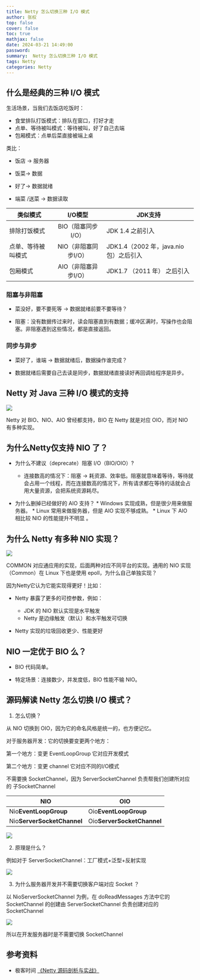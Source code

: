 ```yaml
---
title: Netty 怎么切换三种 I/O 模式
author: 张权
top: false
cover: false
toc: true
mathjax: false
date: 2024-03-21 14:49:00
password:
summary:  Netty 怎么切换三种 I/O 模式
tags: Netty
categories: Netty
---
```


## 什么是经典的三种 I/O 模式

生活场景，当我们去饭店吃饭时：

*   食堂排队打饭模式：排队在窗口，打好才走
*   点单、等待被叫模式：等待被叫，好了自己去端
*   包厢模式：点单后菜直接被端上桌

类比：

*   饭店 -> 服务器

*   饭菜-> 数据

*   好了-> 数据就绪

*   端菜 /送菜 -> 数据读取

| 类似模式           |       I/O模型        | JDK支持                                |
| ------------------ | :------------------: | -------------------------------------- |
| 排除打饭模式       |  BIO（阻塞同步I/O）  | JDK 1.4 之前引入                       |
| 点单、等待被叫模式 | NIO（非阻塞同步I/O） | JDK1.4（2002 年，java.nio 包）之后引入 |
| 包厢模式           | AIO（非阻塞异步I/O） | JDK1.7 （2011 年） 之后引入            |

### 阻塞与非阻塞

*   菜没好，要不要死等 -> 数据就绪前要不要等待？

*   阻塞：没有数据传过来时，读会阻塞直到有数据；缓冲区满时，写操作也会阻塞。非阻塞遇到这些情况，都是直接返回。

### 同步与异步

*   菜好了，谁端 -> 数据就绪后，数据操作谁完成？

*   数据就绪后需要自己去读是同步，数据就绪直接读好再回调给程序是异步。

## Netty 对 Java 三种  I/O 模式的支持

![](https://cdn.jsdelivr.net/gh/dendi875/images/PicGo/20240321114607.png)

Netty 对 BIO、NIO、AIO 曾经都支持，BIO 在 Netty 就是对应 OIO，而对 NIO 有多种实现。

## 为什么Netty仅支持 NIO 了？

*   为什么不建议（deprecate）阻塞 I/O（BIO/OIO）?
    *   连接数高的情况下：阻塞 -> 耗资源、效率低。阻塞就意味着等待，等待就会占用一个线程，而在连接数高的情况下，所有请求都在等待的话就会占用大量资源，会把系统资源耗尽。

*    为什么删掉已经做好的 AIO 支持？
    *   Windows 实现成熟，但是很少用来做服务器。
    *   Linux 常用来做服务器，但是 AIO 实现不够成熟。
    *   Linux 下 AIO 相比较 NIO 的性能提升不明显 。

## 为什么 Netty 有多种 NIO 实现？

![](https://cdn.jsdelivr.net/gh/dendi875/images/PicGo/20240321115238.png)

COMMON 对应通应用的实现，后面两种对应不同平台的实现。通用的 NIO 实现（Common）在 Linux 下也是使用 epoll，为什么自己单独实现？

因为Netty它认为它能实现得更好！比如：

*   Netty 暴露了更多的可控参数，例如：
    *   JDK 的 NIO 默认实现是水平触发 
    *   Netty 是边缘触发（默认）和水平触发可切换

*   Netty 实现的垃圾回收更少、性能更好

## NIO 一定优于 BIO 么？

*   BIO 代码简单。

*   特定场景：连接数少，并发度低，BIO 性能不输 NIO。

## 源码解读 Netty 怎么切换 I/O 模式？

1.   怎么切换？

从 NIO 切换到 OIO，因为它的命名风格是统一的，也方便记忆。

对于服务器开发：它的切换要变更两个地方：

第一个地方：变更 EventLoopGroup 它对应开发模式

第二个地方：变更 channel 它对应不同的I/O模式

不需要换 SocketChannel，因为 ServerSocketChannel 负责帮我们创建所对应的 子SocketChannel

| NIO                        | OIO                        |
| -------------------------- | -------------------------- |
| Nio**EventLoopGroup**      | Oio**EventLoopGroup**      |
| Nio**ServerSocketChannel** | Oio**ServerSocketChannel** |

![](https://cdn.jsdelivr.net/gh/dendi875/images/PicGo/20240321141823.png)

2.   原理是什么？

例如对于 ServerSocketChannel：工厂模式+泛型+反射实现

![](https://cdn.jsdelivr.net/gh/dendi875/images/PicGo/20240321142329.png)

3.   为什么服务器开发并不需要切换客户端对应 Socket ？

以 NioServerSocketChannel 为例，在 doReadMessages 方法中它的 SocketChannel 的创建由 ServerSocketChannel 负责创建对应的 SocketChannel 

![](https://cdn.jsdelivr.net/gh/dendi875/images/PicGo/20240321144003.png)

所以在开发服务器时是不需要切换 SocketChannel 

## 参考资料

*   极客时间  [《Netty 源码剖析与实战》](https://time.geekbang.org/course/intro/100036701)